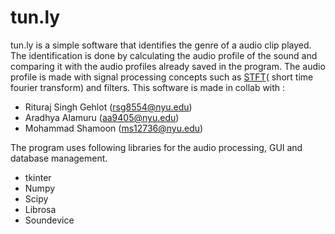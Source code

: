 # tun.ly


tun.ly is a simple software that identifies the genre of a audio clip played. 
The identification is done by calculating the audio profile of the sound and comparing it with the audio profiles already saved in the program.
The audio profile is made with signal processing concepts such as [STFT](https://en.wikipedia.org/wiki/Short-time_Fourier_transform)( short time fourier transform) and filters.
This software is made in collab with :
* Rituraj Singh Gehlot (rsg8554@nyu.edu)
* Aradhya Alamuru (aa9405@nyu.edu)
* Mohammad Shamoon (ms12736@nyu.edu)


The program uses following libraries for the audio processing, GUI and database management. 
* tkinter
* Numpy
* Scipy
* Librosa
* Soundevice



